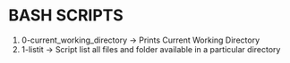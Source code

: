 # BASH SCRIPTS
1. 0-current_working_directory -> Prints Current Working Directory
2. 1-listit -> Script list all files and folder available in a particular directory
